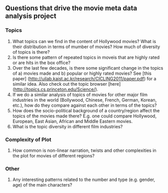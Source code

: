 ## Questions that drive the movie meta data analysis project

### Topics
1. What topics can we find in the content of Hollywood movies? What is their distribution in terms of mumber of movies? How much of diversity of topics is there?
1. Is there some pattern of repeated topics in moveis that are highly rated or are hits in the box office?
1. Over the last few decades, is there some significant change in the topics of a) movies made and b) popular or highly rated movies? See [this paper] (http://uilab.kaist.ac.kr/research/CICLING2011/paper.pdf) for a similar idea. Also check out the topic browser [here] (http://topics.cs.princeton.edu/Science/).
1. If we do a similar analysis of topics of movies for other major film industries in the world (Bollywood, Chinese, French, German, Korean, etc.), how do they compare against each other in terms of the topics?
1. How does the socio-political background of a country/region affect the topics of the movies made there? E.g. one could compare Hollywood, European, East Asian, African and Middle Eastern movies.
1. What is the topic diversity in different film industries? 

### Complexity of Plot
1. How common is non-linear narration, twists and other complexities in the plot for movies of different regions?

### Other
1. Any interesting patterns related to the number and type (e.g. gender, age) of the main characters?

